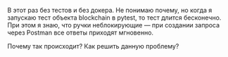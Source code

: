 В этот раз без тестов и без докера. 
Не понимаю почему, но когда я запускаю тест объекта blockchain в pytest, то тест длится бесконечно.
При этом я знаю, что ручки неблокирующие — при создании запроса через Postman все ответы приходят мгновенно.

Почему так происходит? Как решить данную проблему?